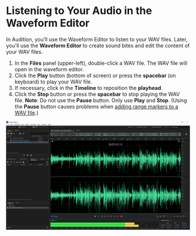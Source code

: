 # Listening to Your Audio in the Waveform Editor

In Audition, you’ll use the Waveform Editor to listen to your WAV files. Later, you'll use the **Waveform Editor** to create sound bites and edit the content of your WAV files.

1. In the **Files** panel \(upper-left\), double-click a WAV file. The WAV file will open in the waveform editor. 
2. Click the **Play** button \(bottom of screen\) or press the **spacebar** \(on keyboard\) to play your WAV file.
3. If necessary, click in the **Timeline** to reposition the **playhead**.
4. Click the **Stop** button or press the **spacebar** to stop playing the WAV file. **Note**: Do not use the **Pause** button. Only use **Play** and **Stop**. \(Using the **Pause** button causes problems when [adding range markers to a WAV file](adding-range-markers-to-wav-file.md).\) 

![Listening to a WAV file in the Waveform Editor.](../.gitbook/assets/listening-to-audio-in-waveform-editor.png)

